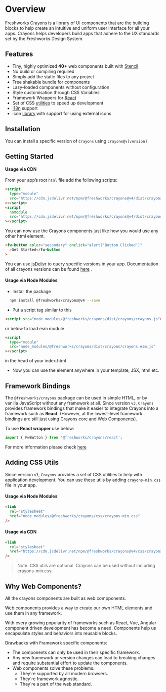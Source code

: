 # Overview

Freshworks Crayons is a library of UI components that are the building blocks to help create an intuitive and uniform user interface for all your apps. Crayons helps developers build apps that adhere to the UX standards set by the Freshworks Design System.

## Features

- Tiny, highly optimized **40+** web components built with [Stencil](https://stenciljs.com/)
- No build or compiling required
- Simply add the static files to any project
- Tree shakable bundle for components
- Lazy-loaded components without configuration
- Style customisation through CSS Variables
- Framework Wrappers for [React](https://crayons.freshworks.com/frameworks/react)
- Set of CSS [utilities](https://crayons.freshworks.com/introduction/#adding-css-utils) to speed up development
- [i18n](https://crayons.freshworks.com/utilities/i18n) support
- icon [library](https://crayons.freshworks.com/components/core/icon) with support for using external icons

## Installation

You can install a specific version of `Crayons` using `crayons@v[version]`

## Getting Started

#### Usage via CDN

From your app’s root `html` file add the following scripts:

```html
<script
  type="module"
  src="https://cdn.jsdelivr.net/npm/@freshworks/crayons@v4/dist/crayons/crayons.esm.js"
></script>
<script
  nomodule
  src="https://cdn.jsdelivr.net/npm/@freshworks/crayons@v4/dist/crayons/crayons.js"
></script>
```

You can now use the Crayons components just like how you would use any other html element.

```html live
<fw-button color="secondary" onclick="alert('Button Clicked')"
  >Get Started</fw-button
>
```

You can use [jsDelivr](https://www.jsdelivr.com/) to query specific versions in your app. Documentation of all crayons versions can be found [here](/versions/) .

#### Usage via Node Modules

- Install the package

```bash
  npm install @freshworks/crayons@v4 --save
```

- Put a script tag similar to this

```html
<script src="node_modules/@freshworks/crayons/dist/crayons/crayons.js"></script>
```

or below to load esm module

```html
<script
  type="module"
  src="node_modules/@freshworks/crayons/dist/crayons/crayons.esm.js"
></script>
```

in the head of your index.html

- Now you can use the element anywhere in your template, JSX, html etc.

## Framework Bindings

The `@freshworks/crayons` package can be used in simple HTML, or by vanilla JavaScript without any framework at all. Since version `v3`, `Crayons` provides framework bindings that make it easier to integrate Crayons into a framework such as **React**. (However, at the lowest-level framework bindings are still just using Crayons core and Web Components).

To use **React wrapper** use below:

```js
import { FwButton } from '@freshworks/crayons/react';
```

For more information please check [here](https://crayons.freshworks.com/frameworks/react)

## Adding CSS Utils

Since version `v3`, `Crayons` provides a set of CSS utilities to help with application development. You can use these utils by adding `crayons-min.css` file in your app.

#### Usage via Node Modules

```html
<link
  rel="stylesheet"
  href="node_modules/@freshworks/crayons/css/crayons-min.css"
/>
```

#### Usage via CDN

```html
<link
  rel="stylesheet"
  href="https://cdn.jsdelivr.net/npm/@freshworks/crayons@v4/css/crayons-min.css"
/>
```

> Note: CSS utils are optional. Crayons can be used without including crayons-min.css.

## Why Web Components?

All the crayons components are built as web compponents.

Web components provides a way to create our own HTML elements and use them in any framework.

With every growing popularity of frameworks such as React, Vue, Angular component driven development has become a need. Components help us encapsulate styles and behaviors into reusable blocks.

Drawbacks with Framework specific components:

- The components can only be used in their specific framework.
- Any new framework or version changes can lead to breaking changes and require substantial effort to update the components.
- Web components solve these problems.
  - They're supported by all modern browsers.
  - They're framework agnostic.
  - They're a part of the web standard.
